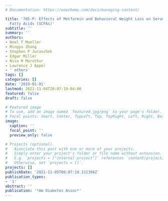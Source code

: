 ```yaml
---
# Documentation: https://wowchemy.com/docs/managing-content/

title: '785-P: Effects of Metformin and Behavioral Weight Loss on Serum Short-Chain
  Fatty Acids (SCFAs)'
subtitle: ''
summary: ''
authors:
- Noel T Mueller
- Mingyu Zhang
- Stephen P Juraschek
- Edgar Miller
- Nisa M Maruthur
- Lawrence J Appel
- ' others'
tags: []
categories: []
date: '2019-01-01'
lastmod: 2021-11-04T20:07:19-04:00
featured: false
draft: false

# Featured image
# To use, add an image named `featured.jpg/png` to your page's folder.
# Focal points: Smart, Center, TopLeft, Top, TopRight, Left, Right, BottomLeft, Bottom, BottomRight.
image:
  caption: ''
  focal_point: ''
  preview_only: false

# Projects (optional).
#   Associate this post with one or more of your projects.
#   Simply enter your project's folder or file name without extension.
#   E.g. `projects = ["internal-project"]` references `content/project/deep-learning/index.md`.
#   Otherwise, set `projects = []`.
projects: []
publishDate: '2021-11-05T00:07:19.131398Z'
publication_types:
- '1'
abstract: ''
publication: '*Am Diabetes Assoc*'
---
```

